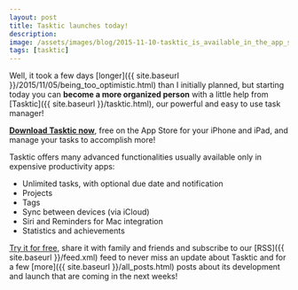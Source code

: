 ```yaml
---
layout: post
title: Tasktic launches today!
description:
image: /assets/images/blog/2015-11-10-tasktic_is_available_in_the_app_store/tasktic_launch.jpg
tags: [tasktic]
---
```

Well, it took a few days [longer]({{ site.baseurl }}/2015/11/05/being_too_optimistic.html) than I initially planned, but starting today you can **become a more organized person** with a little help from [Tasktic]({{ site.baseurl }}/tasktic.html), our powerful and easy to use task manager!

**[Download Tasktic now](https://geo.itunes.apple.com/us/app/tasktic-manage-your-tasks/id1036139076?mt=8&at=1000l3L9&ct=blog)**, free on the App Store for your iPhone and iPad, and manage your tasks to accomplish more!

Tasktic offers many advanced functionalities usually available only in expensive productivity apps:

-   Unlimited tasks, with optional due date and notification
-   Projects
-   Tags
-   Sync between devices (via iCloud)
-   Siri and Reminders for Mac integration
-   Statistics and achievements

[Try it for free](https://geo.itunes.apple.com/us/app/tasktic-manage-your-tasks/id1036139076?mt=8&at=1000l3L9&ct=blog), share it with family and friends and subscribe to our [RSS]({{ site.baseurl }}/feed.xml) feed to never miss an update about Tasktic and for a few [more]({{ site.baseurl }}/all_posts.html) posts about its development and launch that are coming in the next weeks!